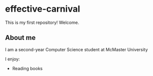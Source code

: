 # effective-carnival

This is my first repository! Welcome.

## About me

I am a second-year Computer Science student at McMaster University

I enjoy:
- Reading books

